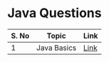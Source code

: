 # Java Questions

| S. No | Topic       | Link                            |
| ----- | ----------- | ------------------------------- |
| 1     | Java Basics | [Link](./1%20Basic%20Programs/) |

